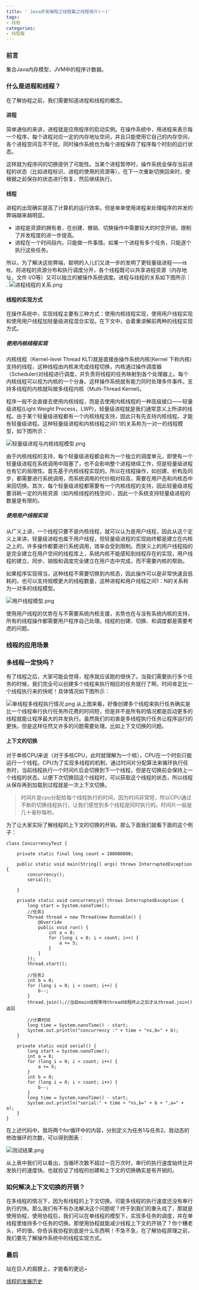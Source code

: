```yaml
---
title: ' Java并发编程之线程篇之线程简介(一)'
tags:
- 线程
categories:
- 线程篇
---
```


### 前言
集合Java内存模型，JVM中的程序计数器。

### 什么是进程和线程？
在了解协程之前，我们需要知道进程和线程的概念。

#### 进程
简单通俗的来讲，进程就是应用程序的启动实例。在操作系统中，用进程来表示每一个程序，每个进程对应一定的内存地址空间，并且只能使用它自己的内存空间，各个进程空间互不干扰。同时操作系统也为每个进程保存了程序每个时刻的运行状态。

这样就为程序间的切换提供了可能性。当某个进程暂停时，操作系统会保存当前进程的状态（比如进程标识、进程的使用的资源等），在下一次重新切换回来时，便根据之前保存的状态进行恢复，然后继续执行。

#### 线程
进程的出现确实提高了计算机的运行效率。但是单单使用进程来处理程序的并发的弊端越来越明显。

- 进程是资源的拥有者，在创建、撤销、切换操作中需要较大的时空开销，限制了并发程度的进一步提高。
- 进程在一个时间段内，只能做一件事情。如果一个进程有多个任务，只能逐个执行这些任务。

所以，为了解决这些弊端，聪明的人儿们又进一步的发明了更轻量级进程——`线程`。将进程的资源分布和执行调度分开，各个线程既可以共享进程资源（内存地址，文件	I/O等）又可以独立的被操作系统调度。进程与线程的关系如下图所示：
.
![进程线程的关系.png](https://upload-images.jianshu.io/upload_images/2824145-c9331166fee59a5f.png?imageMogr2/auto-orient/strip%7CimageView2/2/w/1240)





#### 线程的实现方式
在操作系统中，实现线程主要有三种方式：使用内核线程实现，使用用户线程实现和使用用户线程加轻量级进程混合实现。在下文中，会着重讲解前两种的线程实现方式。

##### 使用内核线程实现
内核线程（Kernel-level Thread KLT)就是直接由操作系统内核(Kernel 下称内核)支持的线程，这种线程由内核来完成线程切换，内核通过操作调度器（Scheduler)对线程进行调度，并负责将线程的任务映射到各个处理器上。每个内核线程可以视为内核的一个分身。这样操作系统就有能力同时处理多件事件。支持多线程的内核就叫做多线程内核（Multi-Thread Kernel)。

程序一般不会直接去使用内核线程，而是去使用内核线程的一种高级接口——轻量级进程(Light Weight Process，LWP)，轻量级进程就是我们通常意义上所讲的线程。由于某个轻量级进程都有一个内核线程支持，因此只有先支持内核线程。才能有轻量级进程。这种轻量级进程和内核线程之间1:1的关系称为一对一的线程模型，如下图所示：

![轻量级进程与内核线程模型.png](https://upload-images.jianshu.io/upload_images/2824145-434cae9398a1c4d3.png?imageMogr2/auto-orient/strip%7CimageView2/2/w/1240)

由于内核线程的支持，每个轻量级进程都会称为一个独立的调度单元，即使有一个轻量级进程在系统调用中阻塞了，也不会影响整个进程继续工作，但是轻量级进程也有它的局限性。首先基于内核线程实现的。所以在线程操作，如创建、析构及同步，都需要进行系统调用，而系统调用的代价相对较高，需要在用户态和内核态中来回切换。其次，每个轻量级进程都需要有一个内核线程的支持，因此轻量级进程要消耗一定的内核资源（如内核线程的栈空间），因此一个系统支持轻量级进程的数量是有限的。

##### 使用用户线程实现
从广义上讲，一个线程只要不是内核线程，就可以认为是用户线程，因此从这个定义上来讲，轻量级进程也属于用户线程，但轻量级进程的实现始终都是建立在内核之上的，许多操作都要进行系统调用，效率会受到限制。而狭义上的用户线程指的是完全建立在用户空间的线程库上，系统内核不能感知到线程存在的实现，用户线程的建立、同步、销毁和调度完全建立在用户态中完成，而不需要内核的帮助。

如果程序实现得当，这种线程不需要切换到内核态，因此操作可以是非常快速且低耗的。也可以支持规模更大的线程数量，这种进程和用户线程之间1：N的关系称为一对多的线程模型。

![用户线程模型.png](https://upload-images.jianshu.io/upload_images/2824145-32c77ec73ebbddf9.png?imageMogr2/auto-orient/strip%7CimageView2/2/w/1240)

使用用户线程的优势在与不需要系统内核支援，劣势也在与没有系统内核的支持，所有的线程操作都需要用户程序自己处理。线程的创建、切换、和调度都是需要考虑的问题。

### 线程的应用场景

### 多线程一定快吗？
有了线程之后，大家可能会觉得，程序就应该跑的很快了。当我们需要执行多个任务的时候，我们完全可以创建多个线程来执行相应的任务就行了啊，时间肯定比一个线程执行来的快呢！具体情况如下图所示：

![单线程多线程执行情况.png](https://upload-images.jianshu.io/upload_images/2824145-ec46ccf2e62bfd82.png?imageMogr2/auto-orient/strip%7CimageView2/2/w/1240)
从上图来看，好像创建多个线程来执行任务确实是比一个线程串行执行任务所花费的时间短，但是并不是所有的情况都是启动更多的线程就能让程序最大的并发执行。虽然我们的初衷是多线程执行任务让程序运行的更快。但是这样任然又许多的问题需要处理。比如上下文切换的问题。

#### 上下文的切换

对于单核CPU来说（对于多核CPU，此时就理解为一个核），CPU在一个时刻只能运行一个线程。CPU为了实现多线程的机制，通过时间片分配算法来循环执行任务时，当前线程执行一个时间片后会切换到下一个线程，但是在切换前会保持上一个线程的状态。以便下次切换回这个线程时，可以获取这个线程的状态，所以线程从保存再到加载到过程就是一次上下文切换。


>时间片是cpu分配给每个线程执行的时间，因为时间非常短，所以CPU通过不断的切换线程执行，让我们感觉到多个线程是同时执行的。时间片一般是几十毫秒每秒。

为了让大家实际了解线程的上下文的切换的开销。那么下面我们就看下面的这个例子：
```
class ConcurrencyTest {

    private static final long count = 100000000;

    public static void main(String[] args) throws InterruptedException {
        concurrency();
        serial();

    }

    private static void concurrency() throws InterruptedException {
        long start = System.nanoTime();
        //任务1
        Thread thread = new Thread(new Runnable() {
            @Override
            public void run() {
                int a = 0;
                for (long i = 0; i < count; i++) {
                    a += 5;
                }
            }
        });
        thread.start();

        //任务2
        int b = 0;
        for (long i = 0; i < count; i++) {
            b--;
        }
        thread.join();//当前main线程等待thread线程终止之后才从thread.join()返回

        //计算时间
        long time = System.nanoTime() - start;
        System.out.println("concurrency :" + time + "ns,b=" + b);
    }

    private static void serial() {
        long start = System.nanoTime();
        int a = 0;
        for (long i = 0; i < count; i++) {
            a += 5;
        }
        int b = 0;
        for (long i = 0; i < count; i++) {
            b--;
        }
        long time = System.nanoTime() - start;
        System.out.println("serial:" + time + "ns,b=" + b + ",a=" + a);
    }
}
```
在上述代码中，我将两个for循环中的内容，分别定义为任务1与任务2。我动态的修改循环的次数，可以得到图表：

![测试结果.png](https://upload-images.jianshu.io/upload_images/2824145-4be2939ed81c8e9c.png?imageMogr2/auto-orient/strip%7CimageView2/2/w/1240)

从上表中我们可以看出，当循环次数不超过一百万次时，串行的执行速度始终比并发执行的速度快。也就验证了线程的创建和上下文的切换确实是有开销的。

### 如何解决上下文切换的开销？
在多线程的情况下，因为有线程的上下文切换。可能多线程的执行速度还没有串行执行的快。那么我们有不有办法解决这个问题呢？终于到我们的重头戏了，那就是使用协程，使用协程后，我们可以在单线程的模型下，实现多任务的调度，并在单线程里维持多个任务的切换。那使用协程就能减少线程上下文的开销了？你个糟老头，坏的很。你告诉我协程到底是什么东西啊！不急不急，在了解协程原理之前，我们要先了解操作系统中的线程实现方式。


### 最后
站在巨人的肩膀上，才能看的更远~

[线程的发展历史](https://segmentfault.com/a/1190000017252672)